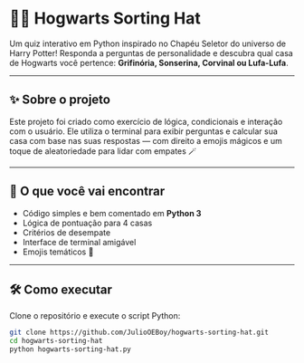 # 🧙‍♂️ Hogwarts Sorting Hat

Um quiz interativo em Python inspirado no Chapéu Seletor do universo de Harry Potter! Responda a perguntas de personalidade e descubra qual casa de Hogwarts você pertence: **Grifinória, Sonserina, Corvinal ou Lufa-Lufa**.

---

## ✨ Sobre o projeto

Este projeto foi criado como exercício de lógica, condicionais e interação com o usuário. Ele utiliza o terminal para exibir perguntas e calcular sua casa com base nas suas respostas — com direito a emojis mágicos e um toque de aleatoriedade para lidar com empates 🪄

---

## 🧠 O que você vai encontrar

- Código simples e bem comentado em **Python 3**
- Lógica de pontuação para 4 casas
- Critérios de desempate
- Interface de terminal amigável
- Emojis temáticos 🌟

---

## 🛠️ Como executar

Clone o repositório e execute o script Python:

```bash
git clone https://github.com/JulioOEBoy/hogwarts-sorting-hat.git
cd hogwarts-sorting-hat
python hogwarts-sorting-hat.py
